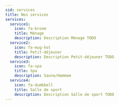 ```yaml
---
sid: services
title: Nos services
services:
  service1:
    icon: fa-broom
    title: Ménage
    description: Description Ménage TODO
  service2:
    icon: fa-mug-hot
    title: Petit-déjeuner
    description: Description Petit-déjeuner TODO
  service3:
    icon: fa-spa
    title: Spa
    description: Sauna/Hammam
  service4:
    icon: fa-dumbbell
    title: Salle de sport
    description: Description Salle de sport TODO
---
```


